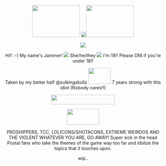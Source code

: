 <p align="center"><img src="https://64.media.tumblr.com/1d642ee1380335146fc4768f941b6852/76a41a0dc2177ee1-6d/s250x400/f8b0bbb26fc913ed9d2ec57b50bc5abb782b455f.gifv" width="150" height="100"> <img src="https://64.media.tumblr.com/38f60385954ef8f8974a9f6d37d78ca0/0c97c6aa4a85d3dd-2f/s250x400/57dcaa9d031006f2c9ef8746d46f2bce7a338332.gifv"><img src="https://64.media.tumblr.com/8dda64b0e94d450bad5728a7c37b80a4/76a41a0dc2177ee1-59/s250x400/31be359c63b24649bceebc4e457fd565986b6bfc.gifv" width="150" height="100">
<p align="center"width="80" height="100"><img src="https://64.media.tumblr.com/64ef4709c464033aacc137bc5e60f5b2/60145da17c6a1425-70/s2048x3072/6a7f6f4b6126baa046c4b72d096dff22eaaa944d.pnj">


<p align="center"> Hi!! :-) My name's Jammer! <img src="https://64.media.tumblr.com/02043487576c667fcfcce45c08ab5ffb/95a38f33f8550838-0a/s75x75_c1/49924b4afedea3bcb986e1cb1aa77d0906b76cba.gifv"> She/he/they <img src="https://64.media.tumblr.com/1001e5f8f39b0887c9fbba8fc7f16273/95a38f33f8550838-eb/s75x75_c1/3bae741da53000a06e38aad2967d4f1d4e7fd014.gifv"> I'm 19!! Please DNI if you're under 18!!
<p align="center"> Taken by my better half @sulkingskullz <img src="https://64.media.tumblr.com/5d6e5db1972d10fb7d4707c72ead9dd0/e5e999bb453b6265-1e/s100x200/a36e9490870cc4b6107214ab83a822d376f4ef83.gifv" width="70" height="50"> 7 years strong with this idiot (Nobody cares!!)
<p align="center"><img src="https://64.media.tumblr.com/ce1e592c7bdaa6e606f76cb9bc338769/8d9b584baf1e8d32-f2/s2048x3072/5d9db5a99f916c2d0dca7fa36f2f5f5b08bc0e3f.pnj" width="200" height="30">
<p align="center"><img src="https://64.media.tumblr.com/d4dbde941dc6308c974a0d01ecb16a1b/c2cbf4c21e8cdab2-18/s250x400/a80402b8e9a3c9f62cf76a1e76136e9ee3232a7a.pnj" width="100" height="50">
<p align="center"> PROSHIPPERS, TCC, LOLICONS/SHOTACONS, EXTREME WEIRDOS AND THE VIOLENT WHATEVER YOU ARE, GO AWAY! Super sick in the head Postal fans who take the themes of the game way too far and idolize the topics that it touches upon.

<div></div>
<p align="center">wip..
